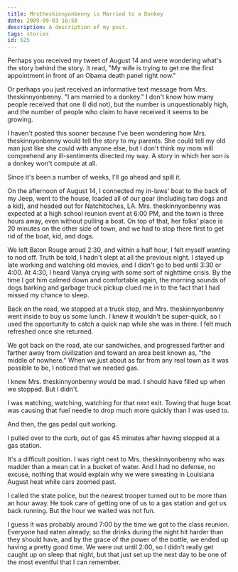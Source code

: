 ```yaml
---
title: Mrstheskinnyonbenny is Married to a Donkey
date: 2009-09-03 16:58
description: A description of my post.
tags: stories
id: 625
---
```

Perhaps you received my tweet of August 14 and were wondering what's the story behind the story.  It read, "My wife is trying to get me the first appointment in front of an Obama death panel right now."

Or perhaps you just received an informative text message from Mrs. theskinnyonbenny.  "I am married to a donkey."  I don't know how many people received that one (I did not), but the number is unquestionably high, and the number of people who claim to have received it seems to be growing.

I haven't posted this sooner because I've been wondering how Mrs. theskinnyonbenny would tell the story to my parents.  She could tell my old man just like she could with anyone else, but I don't think my mom will comprehend any ill-sentiments directed my way.  A story in which her son is a donkey won't compute at all.

Since it's been a number of weeks, I'll go ahead and spill it.

On the afternoon of August 14, I connected my in-laws' boat to the back of my Jeep, went to the house, loaded all of our gear (including two dogs and a kid), and headed out for Natchitoches, LA.  Mrs. theskinnyonbenny was expected at a high school reunion event at 6:00 PM, and the town is three hours away, even without pulling a boat.  On top of that, her folks' place is 20 minutes on the other side of town, and we had to stop there first to get rid of the boat, kid, and dogs.

We left Baton Rouge aroud 2:30, and within a half hour, I felt myself wanting to nod off.  Truth be told, I hadn't slept at all the previous night.  I stayed up late working and watching old movies, and I didn't go to bed until 3:30 or 4:00.  At 4:30, I heard Vanya crying with some sort of nighttime crisis.  By the time I got him calmed down and comfortable again, the morning sounds of dogs barking and garbage truck pickup clued me in to the fact that I had missed my chance to sleep.

Back on the road, we stopped at a truck stop, and Mrs. theskinnyonbenny went inside to buy us some lunch.  I knew it wouldn't be super-quick, so I used the opportunity to catch a quick nap while she was in there.  I felt much refreshed once she returned.

We got back on the road, ate our sandwiches, and progressed farther and farther away from civilization and toward an area best known as, "the middle of nowhere."  When we just about as far from any real town as it was possible to be, I noticed that we needed gas.

I knew Mrs. theskinnyonbenny would be mad.  I should have filled up when we stopped.  But I didn't.

I was watching, watching, watching for that next exit.  Towing that huge boat was causing that fuel needle to drop much more quickly than I was used to.

And then, the gas pedal quit working.

I pulled over to the curb, out of gas 45 minutes after having stopped at a gas station.

It's a difficult position.  I was right next to Mrs. theskinnyonbenny who was madder than a mean cat in a bucket of water.  And I had no defense, no excuse, nothing that would explain why we were sweating in Louisiana August heat while cars zoomed past.

I called the state police, but the nearest trooper turned out to be more than an hour away.  He took care of getting one of us to a gas station and got us back running.  But the hour we waited was not fun.

I guess it was probably around 7:00 by the time we got to the class reunion.  Everyone had eaten already, so the drinks during the night hit harder than they should have, and by the grace of the power of the bottle, we ended up having a pretty good time.  We were out until 2:00, so I didn't really get caught up on sleep that night, but that just set up the next day to be one of the most eventful that I can remember.